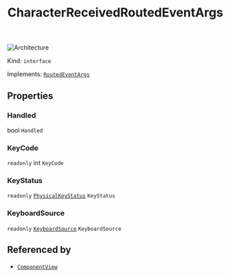 ﻿---
id: CharacterReceivedRoutedEventArgs
title: CharacterReceivedRoutedEventArgs
---

![Architecture](https://img.shields.io/badge/architecture-new_only-blue)

Kind: `interface`

Implements: [`RoutedEventArgs`](RoutedEventArgs)

## Properties
### Handled
 bool `Handled`

### KeyCode
`readonly`  int `KeyCode`

### KeyStatus
`readonly`  [`PhysicalKeyStatus`](https://learn.microsoft.com/windows/windows-app-sdk/api/winrt/Microsoft.UI.Input.PhysicalKeyStatus) `KeyStatus`

### KeyboardSource
`readonly`  [`KeyboardSource`](KeyboardSource) `KeyboardSource`

## Referenced by
- [`ComponentView`](ComponentView)

